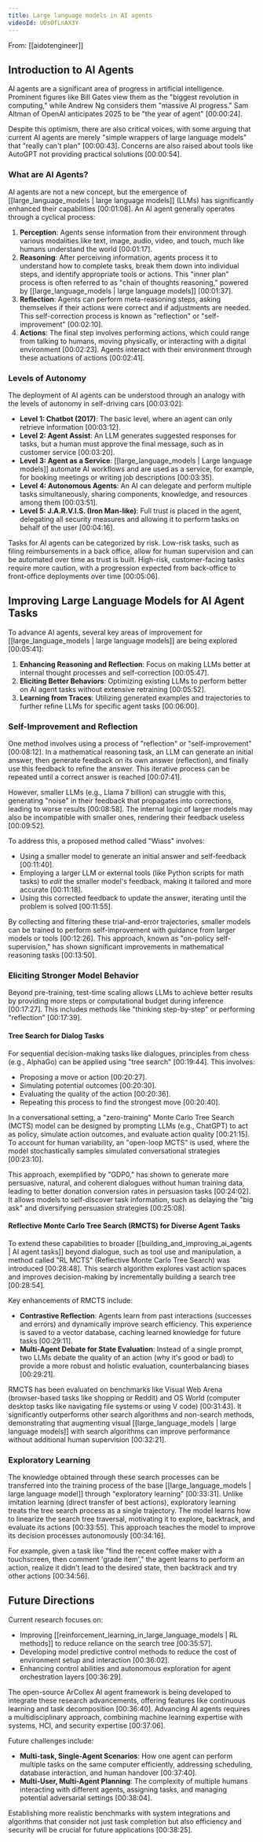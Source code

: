 ```yaml
---
title: Large language models in AI agents
videoId: UOsOfLnAX3Y
---
```


From: [[aidotengineer]] <br/> 

## Introduction to AI Agents

AI agents are a significant area of progress in artificial intelligence. Prominent figures like Bill Gates view them as the "biggest revolution in computing," while Andrew Ng considers them "massive AI progress." Sam Altman of OpenAI anticipates 2025 to be "the year of agent" <a class="yt-timestamp" data-t="00:00:24">[00:00:24]</a>.

Despite this optimism, there are also critical voices, with some arguing that current AI agents are merely "simple wrappers of large language models" that "really can't plan" <a class="yt-timestamp" data-t="00:00:43">[00:00:43]</a>. Concerns are also raised about tools like AutoGPT not providing practical solutions <a class="yt-timestamp" data-t="00:00:54">[00:00:54]</a>.

### What are AI Agents?
AI agents are not a new concept, but the emergence of [[large_language_models | large language models]] (LLMs) has significantly enhanced their capabilities <a class="yt-timestamp" data-t="00:01:08">[00:01:08]</a>. An AI agent generally operates through a cyclical process:

1.  **Perception**: Agents sense information from their environment through various modalities like text, image, audio, video, and touch, much like humans understand the world <a class="yt-timestamp" data-t="00:01:17">[00:01:17]</a>.
2.  **Reasoning**: After perceiving information, agents process it to understand how to complete tasks, break them down into individual steps, and identify appropriate tools or actions. This "inner plan" process is often referred to as "chain of thoughts reasoning," powered by [[large_language_models | large language models]] <a class="yt-timestamp" data-t="00:01:37">[00:01:37]</a>.
3.  **Reflection**: Agents can perform meta-reasoning steps, asking themselves if their actions were correct and if adjustments are needed. This self-correction process is known as "reflection" or "self-improvement" <a class="yt-timestamp" data-t="00:02:10">[00:02:10]</a>.
4.  **Actions**: The final step involves performing actions, which could range from talking to humans, moving physically, or interacting with a digital environment <a class="yt-timestamp" data-t="00:02:23">[00:02:23]</a>. Agents interact with their environment through these actuations of actions <a class="yt-timestamp" data-t="00:02:41">[00:02:41]</a>.

### Levels of Autonomy

The deployment of AI agents can be understood through an analogy with the levels of autonomy in self-driving cars <a class="yt-timestamp" data-t="00:03:02">[00:03:02]</a>:

*   **Level 1: Chatbot (2017)**: The basic level, where an agent can only retrieve information <a class="yt-timestamp" data-t="00:03:12">[00:03:12]</a>.
*   **Level 2: Agent Assist**: An LLM generates suggested responses for tasks, but a human must approve the final message, such as in customer service <a class="yt-timestamp" data-t="00:03:20">[00:03:20]</a>.
*   **Level 3: Agent as a Service**: [[large_language_models | Large language models]] automate AI workflows and are used as a service, for example, for booking meetings or writing job descriptions <a class="yt-timestamp" data-t="00:03:35">[00:03:35]</a>.
*   **Level 4: Autonomous Agents**: An AI can delegate and perform multiple tasks simultaneously, sharing components, knowledge, and resources among them <a class="yt-timestamp" data-t="00:03:51">[00:03:51]</a>.
*   **Level 5: J.A.R.V.I.S. (Iron Man-like)**: Full trust is placed in the agent, delegating all security measures and allowing it to perform tasks on behalf of the user <a class="yt-timestamp" data-t="00:04:16">[00:04:16]</a>.

Tasks for AI agents can be categorized by risk. Low-risk tasks, such as filing reimbursements in a back office, allow for human supervision and can be automated over time as trust is built. High-risk, customer-facing tasks require more caution, with a progression expected from back-office to front-office deployments over time <a class="yt-timestamp" data-t="00:05:06">[00:05:06]</a>.

## Improving Large Language Models for AI Agent Tasks

To advance AI agents, several key areas of improvement for [[large_language_models | large language models]] are being explored <a class="yt-timestamp" data-t="00:05:41">[00:05:41]</a>:

1.  **Enhancing Reasoning and Reflection**: Focus on making LLMs better at internal thought processes and self-correction <a class="yt-timestamp" data-t="00:05:47">[00:05:47]</a>.
2.  **Eliciting Better Behaviors**: Optimizing existing LLMs to perform better on AI agent tasks without extensive retraining <a class="yt-timestamp" data-t="00:05:52">[00:05:52]</a>.
3.  **Learning from Traces**: Utilizing generated examples and trajectories to further refine LLMs for specific agent tasks <a class="yt-timestamp" data-t="00:06:00">[00:06:00]</a>.

### Self-Improvement and Reflection

One method involves using a process of "reflection" or "self-improvement" <a class="yt-timestamp" data-t="00:08:12">[00:08:12]</a>. In a mathematical reasoning task, an LLM can generate an initial answer, then generate feedback on its own answer (reflection), and finally use this feedback to refine the answer. This iterative process can be repeated until a correct answer is reached <a class="yt-timestamp" data-t="00:07:41">[00:07:41]</a>.

However, smaller LLMs (e.g., Llama 7 billion) can struggle with this, generating "noise" in their feedback that propagates into corrections, leading to worse results <a class="yt-timestamp" data-t="00:08:58">[00:08:58]</a>. The internal logic of larger models may also be incompatible with smaller ones, rendering their feedback useless <a class="yt-timestamp" data-t="00:09:52">[00:09:52]</a>.

To address this, a proposed method called "Wiass" involves:
*   Using a smaller model to generate an initial answer and self-feedback <a class="yt-timestamp" data-t="00:11:40">[00:11:40]</a>.
*   Employing a larger LLM or external tools (like Python scripts for math tasks) to *edit* the smaller model's feedback, making it tailored and more accurate <a class="yt-timestamp" data-t="00:11:18">[00:11:18]</a>.
*   Using this corrected feedback to update the answer, iterating until the problem is solved <a class="yt-timestamp" data-t="00:11:55">[00:11:55]</a>.

By collecting and filtering these trial-and-error trajectories, smaller models can be trained to perform self-improvement with guidance from larger models or tools <a class="yt-timestamp" data-t="00:12:26">[00:12:26]</a>. This approach, known as "on-policy self-supervision," has shown significant improvements in mathematical reasoning tasks <a class="yt-timestamp" data-t="00:13:50">[00:13:50]</a>.

### Eliciting Stronger Model Behavior

Beyond pre-training, test-time scaling allows LLMs to achieve better results by providing more steps or computational budget during inference <a class="yt-timestamp" data-t="00:17:27">[00:17:27]</a>. This includes methods like "thinking step-by-step" or performing "reflection" <a class="yt-timestamp" data-t="00:17:39">[00:17:39]</a>.

#### Tree Search for Dialog Tasks
For sequential decision-making tasks like dialogues, principles from chess (e.g., AlphaGo) can be applied using "tree search" <a class="yt-timestamp" data-t="00:19:44">[00:19:44]</a>. This involves:
*   Proposing a move or action <a class="yt-timestamp" data-t="00:20:27">[00:20:27]</a>.
*   Simulating potential outcomes <a class="yt-timestamp" data-t="00:20:30">[00:20:30]</a>.
*   Evaluating the quality of the action <a class="yt-timestamp" data-t="00:20:36">[00:20:36]</a>.
*   Repeating this process to find the strongest move <a class="yt-timestamp" data-t="00:20:40">[00:20:40]</a>.

In a conversational setting, a "zero-training" Monte Carlo Tree Search (MCTS) model can be designed by prompting LLMs (e.g., ChatGPT) to act as policy, simulate action outcomes, and evaluate action quality <a class="yt-timestamp" data-t="00:21:15">[00:21:15]</a>. To account for human variability, an "open-loop MCTS" is used, where the model stochastically samples simulated conversational strategies <a class="yt-timestamp" data-t="00:23:10">[00:23:10]</a>.

This approach, exemplified by "GDP0," has shown to generate more persuasive, natural, and coherent dialogues without human training data, leading to better donation conversion rates in persuasion tasks <a class="yt-timestamp" data-t="00:24:02">[00:24:02]</a>. It allows models to self-discover task information, such as delaying the "big ask" and diversifying persuasion strategies <a class="yt-timestamp" data-t="00:25:08">[00:25:08]</a>.

#### Reflective Monte Carlo Tree Search (RMCTS) for Diverse Agent Tasks
To extend these capabilities to broader [[building_and_improving_ai_agents | AI agent tasks]] beyond dialogue, such as tool use and manipulation, a method called "RL MCTS" (Reflective Monte Carlo Tree Search) was introduced <a class="yt-timestamp" data-t="00:28:48">[00:28:48]</a>. This search algorithm explores vast action spaces and improves decision-making by incrementally building a search tree <a class="yt-timestamp" data-t="00:28:54">[00:28:54]</a>.

Key enhancements of RMCTS include:
*   **Contrastive Reflection**: Agents learn from past interactions (successes and errors) and dynamically improve search efficiency. This experience is saved to a vector database, caching learned knowledge for future tasks <a class="yt-timestamp" data-t="00:29:11">[00:29:11]</a>.
*   **Multi-Agent Debate for State Evaluation**: Instead of a single prompt, two LLMs debate the quality of an action (why it's good or bad) to provide a more robust and holistic evaluation, counterbalancing biases <a class="yt-timestamp" data-t="00:29:21">[00:29:21]</a>.

RMCTS has been evaluated on benchmarks like Visual Web Arena (browser-based tasks like shopping or Reddit) and OS World (computer desktop tasks like navigating file systems or using V code) <a class="yt-timestamp" data-t="00:31:43">[00:31:43]</a>. It significantly outperforms other search algorithms and non-search methods, demonstrating that augmenting visual [[large_language_models | large language models]] with search algorithms can improve performance without additional human supervision <a class="yt-timestamp" data-t="00:32:21">[00:32:21]</a>.

### Exploratory Learning
The knowledge obtained through these search processes can be transferred into the training process of the base [[large_language_models | large language model]] through "exploratory learning" <a class="yt-timestamp" data-t="00:33:31">[00:33:31]</a>. Unlike imitation learning (direct transfer of best actions), exploratory learning treats the tree search process as a single trajectory. The model learns how to linearize the search tree traversal, motivating it to explore, backtrack, and evaluate its actions <a class="yt-timestamp" data-t="00:33:55">[00:33:55]</a>. This approach teaches the model to improve its decision processes autonomously <a class="yt-timestamp" data-t="00:34:16">[00:34:16]</a>.

For example, given a task like "find the recent coffee maker with a touchscreen, then comment 'grade item'," the agent learns to perform an action, realize it didn't lead to the desired state, then backtrack and try other actions <a class="yt-timestamp" data-t="00:34:56">[00:34:56]</a>.

## Future Directions

Current research focuses on:
*   Improving [[reinforcement_learning_in_large_language_models | RL methods]] to reduce reliance on the search tree <a class="yt-timestamp" data-t="00:35:57">[00:35:57]</a>.
*   Developing model predictive control methods to reduce the cost of environment setup and interaction <a class="yt-timestamp" data-t="00:36:02">[00:36:02]</a>.
*   Enhancing control abilities and autonomous exploration for agent orchestration layers <a class="yt-timestamp" data-t="00:36:29">[00:36:29]</a>.

The open-source ArCollex AI agent framework is being developed to integrate these research advancements, offering features like continuous learning and task decomposition <a class="yt-timestamp" data-t="00:36:40">[00:36:40]</a>. Advancing AI agents requires a multidisciplinary approach, combining machine learning expertise with systems, HCI, and security expertise <a class="yt-timestamp" data-t="00:37:06">[00:37:06]</a>.

Future challenges include:
*   **Multi-task, Single-Agent Scenarios**: How one agent can perform multiple tasks on the same computer efficiently, addressing scheduling, database interaction, and human handover <a class="yt-timestamp" data-t="00:37:40">[00:37:40]</a>.
*   **Multi-User, Multi-Agent Planning**: The complexity of multiple humans interacting with different agents, assigning tasks, and managing potential adversarial settings <a class="yt-timestamp" data-t="00:38:04">[00:38:04]</a>.

Establishing more realistic benchmarks with system integrations and algorithms that consider not just task completion but also efficiency and security will be crucial for future applications <a class="yt-timestamp" data-t="00:38:25">[00:38:25]</a>.